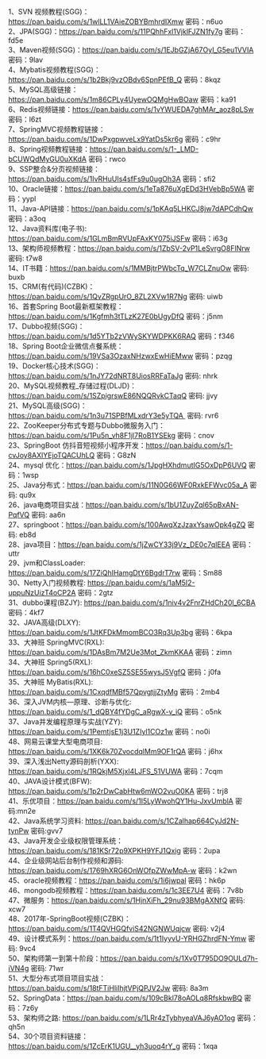 1、SVN 视频教程(SGG)：https://pan.baidu.com/s/1wlLL1VAieZOBYBmhrdIXmw 密码：n6uo  
2、JPA(SGG)：https://pan.baidu.com/s/11PQhhFxl1VjklFJZN1fy7g 密码：fd5e  
3、Maven视频(SGG)：https://pan.baidu.com/s/1EJbGZjA67OyI_G5eu1VVIA 密码：9lav  
4、Mybatis视频教程(SGG)：https://pan.baidu.com/s/1b2Bkj9vzOBdv6SpnPEfB_Q 密码：8kqz  
5、MySQL高级链接：https://pan.baidu.com/s/1m86CPLy4UyewOQMgHwBOaw 密码：ka91  
6、Redis视频链接：https://pan.baidu.com/s/1vYWUEDA7ghMAr_aoz8pLSw 密码：l6zt  
7、SpringMVC视频教程链接：https://pan.baidu.com/s/1DwPxgpwveLx9YatDs5kr6g 密码：c9hr  
8、Spring视频教程链接：https://pan.baidu.com/s/1-_LMD-bCUWQdMyGU0uXKdA 密码：rwco  
9、SSP整合&分页视频链接：https://pan.baidu.com/s/1IvRHuUIs4sfFs9u0ugOh3A 密码：sfi2  
10、Oracle链接：https://pan.baidu.com/s/1eTa876uXgEDd3HVebBp5WA 密码：yypl  
11、Java-API链接：https://pan.baidu.com/s/1pKAq5LHKCJ8jw7dAPCdhQw 密码：a3oq  
12、Java资料库(电子书): https://pan.baidu.com/s/1GLmBmRVUpFAxKY075iJSFw 密码：i63g  
13、架构师视频教程：https://pan.baidu.com/s/1ZbSV-2vP1LeSvrgO8FlNrw 密码: t7w8  
14、IT书籍：https://pan.baidu.com/s/1MMBjtrPWbcTq_W7CLZnuOw 密码: buxb  
15、CRM(有代码)(CZBK)：https://pan.baidu.com/s/1QvZRgpUrO_8ZL2XVw1R7Ng 密码: uiwb  
16、首套Spring Boot最新框架教程：https://pan.baidu.com/s/1Kgfmh3tTLzK27E0bUgyDfQ 密码：j5nm  
17、Dubbo视频(SGG)：https://pan.baidu.com/s/1d5YTb2zVWySKYWDPKK6RAQ 密码：f346  
18、Spring Boot企业微信点餐系统：https://pan.baidu.com/s/19VSa3OzaxNHzwxEwHiEMww 密码：pzqg  
19、Docker核心技术(SGG)：https://pan.baidu.com/s/1nJY72dNRT8UiosRRFaTaJg 密码: nhrk  
20、MySQL视频教程_存储过程(DLJD)：https://pan.baidu.com/s/1SZpigrswE86NQQRvkCTaqQ 密码: jjvy  
21、MySQL高级(SGG)：https://pan.baidu.com/s/1n3u71SPBfMLxdrY3e5yTQA  密码: rvr6  
22、ZooKeeper分布式专题与Dubbo微服务入门：https://pan.baidu.com/s/1Pu5n_vh8F1jl7RoB1YSEkg 密码：cnov  
23、SpringBoot 仿抖音短视频小程序开发：https://pan.baidu.com/s/1-cvJoy8AXlYEjoTQACUhLQ 密码：G8zN  
24、mysql 优化：https://pan.baidu.com/s/1JpgHXhdmutIG5OxDpP6UVQ 密码：1wsp  
25、Java分布式：https://pan.baidu.com/s/11N0G66WF0RxkEFWvc05a_A 密码: qu9x  
26、java电商项目实战：https://pan.baidu.com/s/1bU1ZuyZql65pBxAN-PqfVQ 密码: aa6n  
27、springboot：https://pan.baidu.com/s/100AwqXzJzaxYsawOpk4gZQ 密码: eb8d  
28、java项目：https://pan.baidu.com/s/1jZwCY33j9Vz_DE0c7qIEEA 密码：uttr  
29、jvm和ClassLoader: https://pan.baidu.com/s/17ZiQhIHamgDtY6BgdrT7rw 密码：Sm88  
30、Netty入门视频教程: https://pan.baidu.com/s/1aM5I2-uppuNzUizT4oCP2A 密码：2gtz  
31、dubbo课程(BZJY): https://pan.baidu.com/s/1niv4v2FnrZHdCh20l_6CBA 密码：4kf7  
32、JAVA高级(DLXY): https://pan.baidu.com/s/1JtKFDkMmomBCO3Rq3Up3bg 密码：6kpa  
33、大神班 SpringMVC(RXL): https://pan.baidu.com/s/1DAsBm7M2Ue3Mot_ZkmKKAA 密码：zimn  
34、大神班 Spring5(RXL): https://pan.baidu.com/s/16hC0xeSZ5SE55wysJ5VgfQ 密码：j0fa  
35、大神班 MyBatis(RXL): https://pan.baidu.com/s/1CxqdfMBf57QpvgtjjZtyMg 密码：2mb4  
36、深入JVM内核—原理、诊断与优化: https://pan.baidu.com/s/1_dQBY4fYDgC_aRgwX-v_iQ 密码：o5nk  
37、Java并发编程原理与实战(YZY): https://pan.baidu.com/s/1PemtjsE1j3U1ZIyl1COz1w 密码：no0i  
48、网易云课堂大型电商项目: https://pan.baidu.com/s/1XK6k70ZvocdqlMm9OF1rQA 密码：j6hx  
39、深入浅出Netty源码剖析(YXX): https://pan.baidu.com/s/1RQkjM5Xjxl4LJFS_51VUWA 密码：7cqm  
40、JAVA设计模式(BFW): https://pan.baidu.com/s/1p2rDwCabHtw6mWO2vuO0KA 密码：trj8  
41、乐优项目：https://pan.baidu.com/s/1I5LyWwohQY1Hu-JxvUmblA 密码:mn2e  
42、Java系统学习资料: https://pan.baidu.com/s/1CZalhap664CyJd2N-tynPw 密码:gvv7  
43、Java开发企业级权限管理系统：https://pan.baidu.com/s/181KSr72p9XPKH9YFJ1Qxig 密码：2upa  
44、企业级网站后台制作视频和源码: https://pan.baidu.com/s/1769hXRG6OnWOfpZWwMpA-w 密码：k2wn  
45、oracle视频教程：https://pan.baidu.com/s/1i6jwpal 密码：hk6p  
46、mongodb视频教程：https://pan.baidu.com/s/1c3EE7U4 密码：7v8b  
47、微服务：https://pan.baidu.com/s/1HjnXiFh_29nu93BMgAXNfQ 密码: xcw7  
48、2017年-SpringBoot视频(CZBK)：https://pan.baidu.com/s/1T4QVHGQfviS42NGNWUqjcw 密码: v2j4  
49、设计模式系列：https://pan.baidu.com/s/1t1IyyvU-YRHGZhrdFN-Ymw 密码: 9vc4  
50、架构师第一到第十阶段：https://pan.baidu.com/s/1Xv0T795DO9OULd7h-iVN4g 密码: 71wr  
51、大型分布式项目项目实战：https://pan.baidu.com/s/18tFTiHliIhjtVPjQPJV2Jw 密码: 8a3m  
52、SpringData：https://pan.baidu.com/s/109cBkl78oAOLq8RfskbwBQ 密码：7z6y  
53、架构师之路: https://pan.baidu.com/s/1LRr4zTybhyeaVAJ6yAO1og 密码：qh5n  
54、30个项目资料链接：https://pan.baidu.com/s/1ZcErK1UGU__yh3uoq4rY_g 密码：1xqa  
